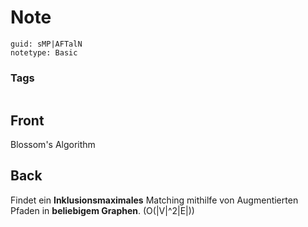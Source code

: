 # Note
```
guid: sMP|AFTalN
notetype: Basic
```

### Tags
```
```

## Front
Blossom's Algorithm

## Back
Findet ein <b>Inklusionsmaximales</b> Matching mithilfe von Augmentierten Pfaden in <b>beliebigem Graphen</b>.
\(O(|V|^2|E|)\)
